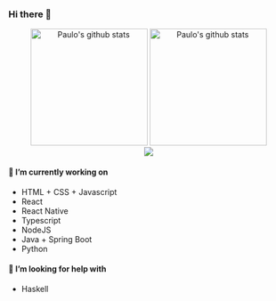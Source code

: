 
<!--
**PauloHFS/PauloHFS** is a ✨ _special_ ✨ repository because its `README.md` (this file) appears on your GitHub profile.

Here are some ideas to get you started:

- 🔭 I’m currently working on ...
- 🌱 I’m currently learning ...
- 👯 I’m looking to collaborate on ...
- 🤔 I’m looking for help with ...
- 💬 Ask me about ...
- 📫 How to reach me: ...
- 😄 Pronouns: ...
- ⚡ Fun fact: ...
-->

### Hi there 👋

<div align="center">
<img alt="Paulo's github stats" height="210" src="https://github-readme-stats.vercel.app/api?username=PauloHFS&theme=dracula&show_icons=true&hide_border=true" />

<img alt="Paulo's github stats" height="210" src="https://github-readme-stats.vercel.app/api/top-langs/?username=PauloHFS&theme=dracula&hide_border=true" />
</div>

<div align="center">
  <img src="https://github-readme-streak-stats.herokuapp.com?user=PauloHFS&theme=dracula&hide_border=true&date_format=j%20M%5B%20Y%5D"/>
</div>

#### 🔭 I’m currently working on

- HTML + CSS + Javascript
- React
- React Native
- Typescript
- NodeJS
- Java + Spring Boot
- Python

#### 🤔 I’m looking for help with

- Haskell
